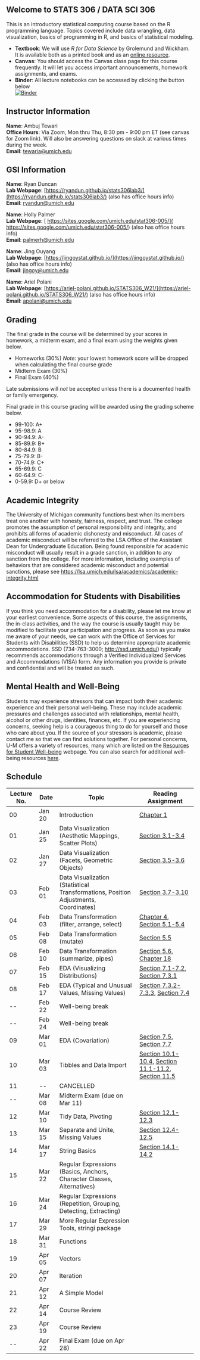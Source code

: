 ## Welcome to STATS 306 / DATA SCI 306

This is an introductory statistical computing course based on the R programming language. Topics covered include data wrangling, data visualization, basics of programming in R, and basics of statistical modeling.

- **Textbook**: We will use _R for Data Science_ by Grolemund and Wickham. It is available both as a printed book and as an [online resource](https://r4ds.had.co.nz/).
- **Canvas**: You should access the Canvas class page for this course frequently. It will let you access important announcements, homework assignments, and exams.
- **Binder**: All lecture notebooks can be accessed by clicking the button below  
[![Binder](http://mybinder.org/badge_logo.svg)](http://mybinder.org/v2/gh/ambujtewari/stats306-winter2021/main)

## Instructor Information

**Name**: Ambuj Tewari  
**Office Hours**: Via Zoom, Mon thru Thu, 8:30 pm - 9:00 pm ET (see canvas for Zoom link). Will also be answering questions on slack at various times during the week.  
**Email**: [tewaria@umich.edu](mailto:tewaria@umich.edu)

## GSI Information

**Name**: Ryan Duncan    
**Lab Webpage**: [https://ryandun.github.io/stats306lab3/](https://ryandun.github.io/stats306lab3/) (also has office hours info)    
**Email**: [ryandun@umich.edu](mailto:ryandun@umich.edu)

**Name**: Holly Palmer   
**Lab Webpage**: [ https://sites.google.com/umich.edu/stat306-005/]( https://sites.google.com/umich.edu/stat306-005/) (also has office hours info)    
**Email**: [palmerh@umich.edu](mailto:palmerh@umich.edu)

**Name**: Jing Ouyang   
**Lab Webpage**: [https://jingoystat.github.io/](https://jingoystat.github.io/) (also has office hours info)  
**Email**: [jingoy@umich.edu](mailto:jingoy@umich.edu)

**Name**: Ariel Polani   
**Lab Webpage**: [https://ariel-polani.github.io/STATS306_W21/](https://ariel-polani.github.io/STATS306_W21/) (also has office hours info)  
**Email**: [apolani@umich.edu](mailto:apolani@umich.edu)

## Grading

The final grade in the course will be determined by your scores in homework, a midterm exam, and a final exam using the weights given below.

- Homeworks (30%) _Note:_ your lowest homework score will be dropped when calculating the final course grade
- Midterm Exam (30%)
- Final Exam (40%)

Late submissions will _not_ be accepted unless there is a documented health or family emergency.

Final grade in this course grading will be awarded using the grading scheme below.
- 99-100: A+
- 95-98.9: A
- 90-94.9: A-
- 85-89.9: B+
- 80-84.9: B
- 75-79.9: B-
- 70-74.9: C+
- 65-69.9: C
- 60-64.9: C-
- 0-59.9: D+ or below

## Academic Integrity

The University of Michigan community functions best when its members treat one another with honesty, fairness, respect, and trust. The college promotes the assumption of personal responsibility and integrity, and prohibits all forms of academic dishonesty and misconduct. All cases of academic misconduct will be referred to the LSA Office of the Assistant Dean for Undergraduate Education. Being found responsible for academic misconduct will usually result in a grade sanction, in addition to any sanction from the college. For more information, including examples of behaviors that are considered academic misconduct and potential sanctions, please see https://lsa.umich.edu/lsa/academics/academic-integrity.html

## Accommodation for Students with Disabilities

If you think you need accommodation for a disability, please let me know at your earliest convenience. Some aspects of this course, the assignments, the in-class activities, and the way the course is usually taught may be modified to facilitate your participation and progress. As soon as you make me aware of your needs, we can work with the Office of Services for Students with Disabilities (SSD) to help us determine appropriate academic accommodations. SSD (734-763-3000; http://ssd.umich.edu/) typically recommends accommodations through a Verified Individualized Services and Accommodations (VISA) form. Any information you provide is private and confidential and will be treated as such.

## Mental Health and Well-Being

Students may experience stressors that can impact both their academic experience and their personal well-being. These may include academic pressures and challenges associated with relationships, mental health, alcohol or other drugs, identities, finances, etc. If you are experiencing concerns, seeking help is a courageous thing to do for yourself and those who care about you. If the source of your stressors is academic, please contact me so that we can find solutions together. For personal concerns, U-M offers a variety of resources, many which are listed on the [Resources for Student Well-being](https://wellbeing.studentlife.umich.edu/resources-list) webpage. You can also search for additional well-being resources [here](https://wellbeing.studentlife.umich.edu/well-being-resources). 

## Schedule

Lecture No. | Date | Topic | Reading Assignment
--- | --- | --- | ---
00 | Jan 20 | Introduction | [Chapter 1](https://r4ds.had.co.nz/introduction.html)
01 | Jan 25 | Data Visualization (Aesthetic Mappings, Scatter Plots) | [Section 3.1-3.4](https://r4ds.had.co.nz/data-visualisation.html#introduction-1)
02 | Jan 27 | Data Visualization (Facets, Geometric Objects) | [Section 3.5-3.6](https://r4ds.had.co.nz/data-visualisation.html#facets)
03 | Feb 01 | Data Visualization (Statistical Transformations, Position Adjustments, Coordinates) | [Section 3.7-3.10](https://r4ds.had.co.nz/data-visualisation.html#statistical-transformations)
04 | Feb 03 | Data Transformation (filter, arrange, select) | [Chapter 4](https://r4ds.had.co.nz/workflow-basics.html), [Section 5.1-5.4](https://r4ds.had.co.nz/transform.html#introduction-2)
05 | Feb 08 | Data Transformation (mutate) | [Section 5.5](https://r4ds.had.co.nz/transform.html#add-new-variables-with-mutate)
06 | Feb 10 | Data Transformation (summarize, pipes) | [Section 5.6](https://r4ds.had.co.nz/transform.html#grouped-summaries-with-summarise), [Chapter 18](https://r4ds.had.co.nz/pipes.html)
07 | Feb 15 | EDA (Visualizing Distributions) | [Section 7.1-7.2](https://r4ds.had.co.nz/exploratory-data-analysis.html#introduction-3), [Section 7.3.1](https://r4ds.had.co.nz/exploratory-data-analysis.html#visualising-distributions)
08 | Feb 17 | EDA (Typical and Unusual Values, Missing Values) | [Section 7.3.2-7.3.3](https://r4ds.had.co.nz/exploratory-data-analysis.html#typical-values), [Section 7.4](https://r4ds.had.co.nz/exploratory-data-analysis.html#missing-values-2)
-- | Feb 22 | Well-being break | 
-- | Feb 24 | Well-being break | 
09 | Mar 01 | EDA (Covariation) | [Section 7.5](https://r4ds.had.co.nz/exploratory-data-analysis.html#covariation), [Section 7.7](https://r4ds.had.co.nz/exploratory-data-analysis.html#ggplot2-calls)
10 | Mar 03 | Tibbles and Data Import | [Section 10.1-10.4](https://r4ds.had.co.nz/tibbles.html#introduction-4), [Section 11.1-11.2](https://r4ds.had.co.nz/data-import.html#introduction-5), [Section 11.5](https://r4ds.had.co.nz/data-import.html#writing-to-a-file)
11 | -- | CANCELLED |
-- | Mar 08 | Midterm Exam (due on Mar 11) | 
12 | Mar 10 | Tidy Data, Pivoting | [Section 12.1-12.3](https://r4ds.had.co.nz/tidy-data.html#introduction-6)
13 | Mar 15 | Separate and Unite, Missing Values | [Section 12.4-12.5](https://r4ds.had.co.nz/tidy-data.html#separating-and-uniting)
14 | Mar 17 | String Basics | [Section 14.1-14.2](https://r4ds.had.co.nz/strings.html#introduction-8)
15 | Mar 22 | Regular Expressions (Basics, Anchors, Character Classes, Alternatives) | 
16 | Mar 24 | Regular Expressions (Repetition, Grouping, Detecting, Extracting) | 
17 | Mar 29 | More Regular Expression Tools, stringi package | 
18 | Mar 31 | Functions | 
19 | Apr 05 | Vectors | 
20 | Apr 07 | Iteration | 
21 | Apr 12 | A Simple Model | 
22 | Apr 14 | Course Review | 
23 | Apr 19 | Course Review |
-- | Apr 22 | Final Exam (due on Apr 28) | 
